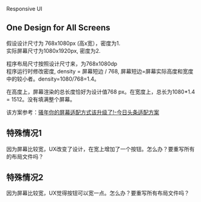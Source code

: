 Responsive UI
## One Design for All Screens
假设设计尺寸为 768x1080px (高x宽），密度为1.  
实际屏幕尺寸为1080x1920px, 密度为2.

程序布局尺寸按照设计尺寸来，为768x1080dp   
程序运行时修改密度, density = 屏幕短边 / 768, 屏幕短边=屏幕实际高度和宽度中的较小者。density=1080/768=1.4。

在高度上，屏幕渲染的总长度恰好为设计值768 px。在宽度上，总长为1080*1.4 = 1512。没有填满整个屏幕。

该方案参考：[骚年你的屏幕适配方式该升级了!-今日头条适配方案](https://juejin.im/post/5b7a29736fb9a019d53e7ee2)

## 特殊情况1
因为屏幕比较宽，UX改变了设计，在宽上增加了一个按钮。怎么办？要重写所有的布局文件吗？


## 特殊情况2
因为屏幕比较宽，UX觉得按钮可以宽一点。怎么办？要重写所有布局文件吗？